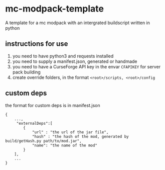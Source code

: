 # mc-modpack-template
A template for a mc modpack with an intergrated buildscript written in python
## instructions for use
1. you need to have python3 and requests installed
2. you need to supply a manifest.json, generated or handmade
3. you need to have a CurseForge API key in the envar `CFAPIKEY` for server pack building
4. create override folders, in the format `<root>/scripts, <root>/config`

## custom deps
the format for custom deps is
in manifest.json
```
{
    ...,
     "externalDeps":[
        {
            "url" : "the url of the jar file",
            "hash" : "the hash of the mod, generated by build/getHash.py path/to/mod.jar",
            "name": "the name of the mod"
        }
    ],
    ...
}
```
